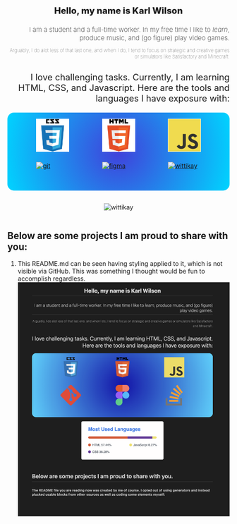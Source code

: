 
<h1
style="
font-size: 20px;
text-align: center;
font-weight: 800;
"> Hello, my name is Karl Wilson</h1>
<h2
style="
font-size: 15px;
text-align: right;
font-weight: 200;
"> I am a student and a full-time worker. In my free time I like to <i>learn</i>, produce music, and (go figure) play video games. </h2>

<p style="
font-size: 11px;
text-align: right;
font-weight: 1;
">Arguably, I do alot less of that last one, and when I do, I tend to focus on strategic and creative games or simulators like Satisfactory and Minecraft.</p>

<h3 style="
font-size: 20px;
text-align: right;
font-weight: 400;
"> I love challenging tasks. Currently, I am learning HTML, CSS, and Javascript. Here are the tools and languages I have exposure with:</h3>

<div id="toolsNlanguages" style="
display:flex;
justify-content: space-evenly;
display: grid;
grid-template-columns: repeat(3, auto);
gap: 20px;
background: rgb(2,0,36);
background: radial-gradient(circle, rgb(57, 49, 199) 0%, rgba(17, 17, 210, 0.8) 0%, rgba(0,212,255,1) 100%);
border-radius: 15px;
padding: 14px 10px 0px 10px;
margin-bottom: 15px;
">
<a href="https://www.w3schools.com/css/" target="_blank"> <img src="https://raw.githubusercontent.com/devicons/devicon/master/icons/css3/css3-original-wordmark.svg" alt="css3" width="75" height="75"/> </a> 
<a href="https://www.w3.org/html/" target="_blank"> <img src="https://raw.githubusercontent.com/devicons/devicon/master/icons/html5/html5-original-wordmark.svg" alt="html5" width="75" height="75"/> </a>
<a href="https://developer.mozilla.org/en-US/docs/Web/JavaScript" target="_blank"> <img src="https://raw.githubusercontent.com/devicons/devicon/master/icons/javascript/javascript-original.svg" alt="javascript" width="75" height="75"/> </a> 
<a href="https://git-scm.com/" target="_blank"> <img src="https://www.vectorlogo.zone/logos/git-scm/git-scm-icon.svg" alt="git" width="75" height="75"/> </a> 
<a href="https://www.figma.com/" target="_blank"> <img src="https://www.vectorlogo.zone/logos/figma/figma-icon.svg" alt="figma" width="75" height="75"/> </a> 
<a href="https://stackoverflow.com/users/21637883/wittikay" target="_blank"><img  src="https://raw.githubusercontent.com/rahuldkjain/github-profile-readme-generator/master/src/images/icons/Social/stack-overflow.svg" alt="wittikay" height="75" width="75" /></a>
</p>
</div>
<div 
    id="usedlanguages" 
    style="
    display: flex;
    justify-content: center;
    ">
<p><img style="align: center;"src="https://github-readme-stats.vercel.app/api/top-langs?username=wittikay&show_icons=true&locale=en&layout=compact" alt="wittikay" /></p> </div>

## Below are some projects I am proud to share with you:
1. This README.md can be seen having styling applied to it, which is not visible via GitHub. This was something I thought would be fun to accomplish regardless.
![alt text](image.png)



